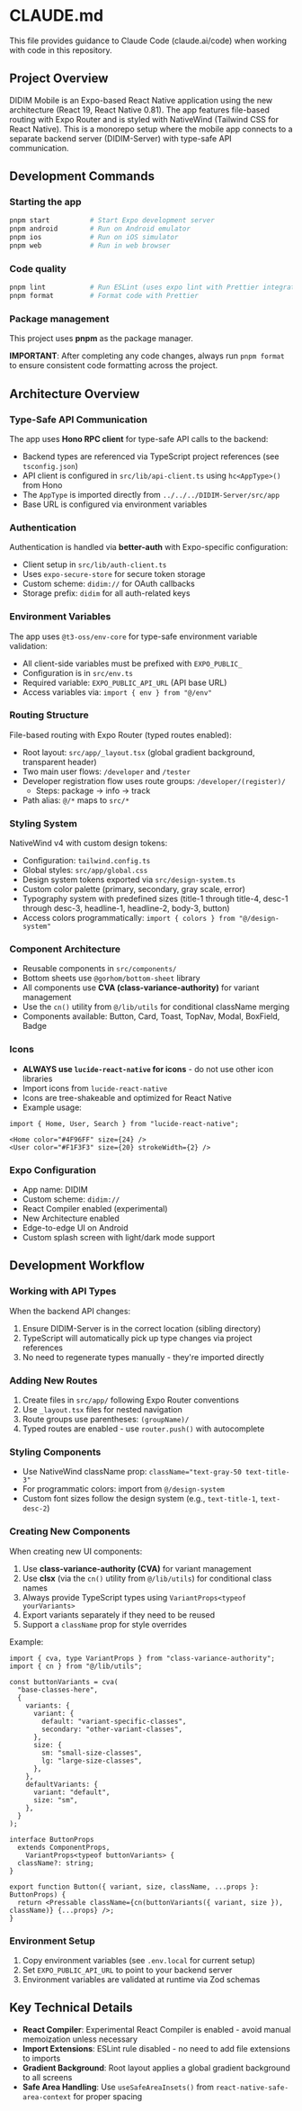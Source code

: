 # CLAUDE.md

This file provides guidance to Claude Code (claude.ai/code) when working with code in this repository.

## Project Overview

DIDIM Mobile is an Expo-based React Native application using the new architecture (React 19, React Native 0.81). The app features file-based routing with Expo Router and is styled with NativeWind (Tailwind CSS for React Native). This is a monorepo setup where the mobile app connects to a separate backend server (DIDIM-Server) with type-safe API communication.

## Development Commands

### Starting the app
```bash
pnpm start          # Start Expo development server
pnpm android        # Run on Android emulator
pnpm ios            # Run on iOS simulator
pnpm web            # Run in web browser
```

### Code quality
```bash
pnpm lint           # Run ESLint (uses expo lint with Prettier integration)
pnpm format         # Format code with Prettier
```

### Package management
This project uses **pnpm** as the package manager.

**IMPORTANT**: After completing any code changes, always run `pnpm format` to ensure consistent code formatting across the project.

## Architecture Overview

### Type-Safe API Communication
The app uses **Hono RPC client** for type-safe API calls to the backend:
- Backend types are referenced via TypeScript project references (see `tsconfig.json`)
- API client is configured in `src/lib/api-client.ts` using `hc<AppType>()` from Hono
- The `AppType` is imported directly from `../../../DIDIM-Server/src/app`
- Base URL is configured via environment variables

### Authentication
Authentication is handled via **better-auth** with Expo-specific configuration:
- Client setup in `src/lib/auth-client.ts`
- Uses `expo-secure-store` for secure token storage
- Custom scheme: `didim://` for OAuth callbacks
- Storage prefix: `didim` for all auth-related keys

### Environment Variables
The app uses `@t3-oss/env-core` for type-safe environment variable validation:
- All client-side variables must be prefixed with `EXPO_PUBLIC_`
- Configuration is in `src/env.ts`
- Required variable: `EXPO_PUBLIC_API_URL` (API base URL)
- Access variables via: `import { env } from "@/env"`

### Routing Structure
File-based routing with Expo Router (typed routes enabled):
- Root layout: `src/app/_layout.tsx` (global gradient background, transparent header)
- Two main user flows: `/developer` and `/tester`
- Developer registration flow uses route groups: `/developer/(register)/`
  - Steps: package → info → track
- Path alias: `@/*` maps to `src/*`

### Styling System
NativeWind v4 with custom design tokens:
- Configuration: `tailwind.config.ts`
- Global styles: `src/app/global.css`
- Design system tokens exported via `src/design-system.ts`
- Custom color palette (primary, secondary, gray scale, error)
- Typography system with predefined sizes (title-1 through title-4, desc-1 through desc-3, headline-1, headline-2, body-3, button)
- Access colors programmatically: `import { colors } from "@/design-system"`

### Component Architecture
- Reusable components in `src/components/`
- Bottom sheets use `@gorhom/bottom-sheet` library
- All components use **CVA (class-variance-authority)** for variant management
- Use the `cn()` utility from `@/lib/utils` for conditional className merging
- Components available: Button, Card, Toast, TopNav, Modal, BoxField, Badge

### Icons
- **ALWAYS use `lucide-react-native` for icons** - do not use other icon libraries
- Import icons from `lucide-react-native`
- Icons are tree-shakeable and optimized for React Native
- Example usage:
```tsx
import { Home, User, Search } from "lucide-react-native";

<Home color="#4F96FF" size={24} />
<User color="#F1F3F3" size={20} strokeWidth={2} />
```

### Expo Configuration
- App name: DIDIM
- Custom scheme: `didim://`
- React Compiler enabled (experimental)
- New Architecture enabled
- Edge-to-edge UI on Android
- Custom splash screen with light/dark mode support

## Development Workflow

### Working with API Types
When the backend API changes:
1. Ensure DIDIM-Server is in the correct location (sibling directory)
2. TypeScript will automatically pick up type changes via project references
3. No need to regenerate types manually - they're imported directly

### Adding New Routes
1. Create files in `src/app/` following Expo Router conventions
2. Use `_layout.tsx` files for nested navigation
3. Route groups use parentheses: `(groupName)/`
4. Typed routes are enabled - use `router.push()` with autocomplete

### Styling Components
- Use NativeWind className prop: `className="text-gray-50 text-title-3"`
- For programmatic colors: import from `@/design-system`
- Custom font sizes follow the design system (e.g., `text-title-1`, `text-desc-2`)

### Creating New Components
When creating new UI components:
1. Use **class-variance-authority (CVA)** for variant management
2. Use **clsx** (via the `cn()` utility from `@/lib/utils`) for conditional class names
3. Always provide TypeScript types using `VariantProps<typeof yourVariants>`
4. Export variants separately if they need to be reused
5. Support a `className` prop for style overrides

Example:
```tsx
import { cva, type VariantProps } from "class-variance-authority";
import { cn } from "@/lib/utils";

const buttonVariants = cva(
  "base-classes-here",
  {
    variants: {
      variant: {
        default: "variant-specific-classes",
        secondary: "other-variant-classes",
      },
      size: {
        sm: "small-size-classes",
        lg: "large-size-classes",
      },
    },
    defaultVariants: {
      variant: "default",
      size: "sm",
    },
  }
);

interface ButtonProps
  extends ComponentProps,
    VariantProps<typeof buttonVariants> {
  className?: string;
}

export function Button({ variant, size, className, ...props }: ButtonProps) {
  return <Pressable className={cn(buttonVariants({ variant, size }), className)} {...props} />;
}
```

### Environment Setup
1. Copy environment variables (see `.env.local` for current setup)
2. Set `EXPO_PUBLIC_API_URL` to point to your backend server
3. Environment variables are validated at runtime via Zod schemas

## Key Technical Details

- **React Compiler**: Experimental React Compiler is enabled - avoid manual memoization unless necessary
- **Import Extensions**: ESLint rule disabled - no need to add file extensions to imports
- **Gradient Background**: Root layout applies a global gradient background to all screens
- **Safe Area Handling**: Use `useSafeAreaInsets()` from `react-native-safe-area-context` for proper spacing
